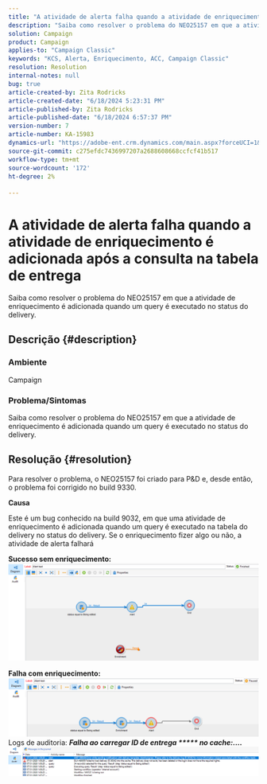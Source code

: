 ```yaml
---
title: "A atividade de alerta falha quando a atividade de enriquecimento é adicionada após a consulta na tabela de entrega"
description: "Saiba como resolver o problema do NEO25157 em que a atividade de enriquecimento é adicionada quando um query é executado no status do delivery."
solution: Campaign
product: Campaign
applies-to: "Campaign Classic"
keywords: "KCS, Alerta, Enriquecimento, ACC, Campaign Classic"
resolution: Resolution
internal-notes: null
bug: true
article-created-by: Zita Rodricks
article-created-date: "6/18/2024 5:23:31 PM"
article-published-by: Zita Rodricks
article-published-date: "6/18/2024 6:57:37 PM"
version-number: 7
article-number: KA-15983
dynamics-url: "https://adobe-ent.crm.dynamics.com/main.aspx?forceUCI=1&pagetype=entityrecord&etn=knowledgearticle&id=b58d197b-972d-ef11-840a-002248084fbb"
source-git-commit: c275efdc7436997207a2688608668ccfcf41b517
workflow-type: tm+mt
source-wordcount: '172'
ht-degree: 2%

---
```


# A atividade de alerta falha quando a atividade de enriquecimento é adicionada após a consulta na tabela de entrega


Saiba como resolver o problema do NEO25157 em que a atividade de enriquecimento é adicionada quando um query é executado no status do delivery.

## Descrição {#description}


### Ambiente

Campaign

### Problema/Sintomas

Saiba como resolver o problema do NEO25157 em que a atividade de enriquecimento é adicionada quando um query é executado no status do delivery.


## Resolução {#resolution}


Para resolver o problema, o NEO25157 foi criado para P&amp;D e, desde então, o problema foi corrigido no build 9330.

<b>Causa</b>


Este é um bug conhecido na build 9032, em que uma atividade de enriquecimento é adicionada quando um query<b> </b>é executado na tabela do delivery no status do delivery. Se o enriquecimento fizer algo ou não, a atividade de alerta falhará

<b>Sucesso sem enriquecimento:</b>
![](assets/ab975c07-d043-ed11-bba2-0022480868ff.png)

<b>Falha com enriquecimento:</b>
![](assets/ad975c07-d043-ed11-bba2-0022480868ff.png)
Logs de auditoria: <b>*Falha ao carregar ID de entrega \*\*\*\*\* no cache:....</b>*
![](assets/ac975c07-d043-ed11-bba2-0022480868ff.png)
